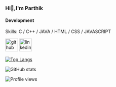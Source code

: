 ### Hi👋,I'm Parthik
#### Development

Skills: C / C++ / JAVA / HTML / CSS / JAVASCRIPT



[<img src='https://cdn.jsdelivr.net/npm/simple-icons@3.0.1/icons/github.svg' alt='github' height='40'>](https://github.com/parthikdas)  [<img src='https://cdn.jsdelivr.net/npm/simple-icons@3.0.1/icons/linkedin.svg' alt='linkedin' height='40'>](https://www.linkedin.com/in/https://www.linkedin.com/in/parthik-kumar-das-833b221ab/)  

[![Top Langs](https://github-readme-stats.vercel.app/api/top-langs/?username=parthikdas)](https://github.com/anuraghazra/github-readme-stats)

![GitHub stats](https://github-readme-stats.vercel.app/api?username=parthikdas&show_icons=true)  

![Profile views](https://gpvc.arturio.dev/parthikdas)  

